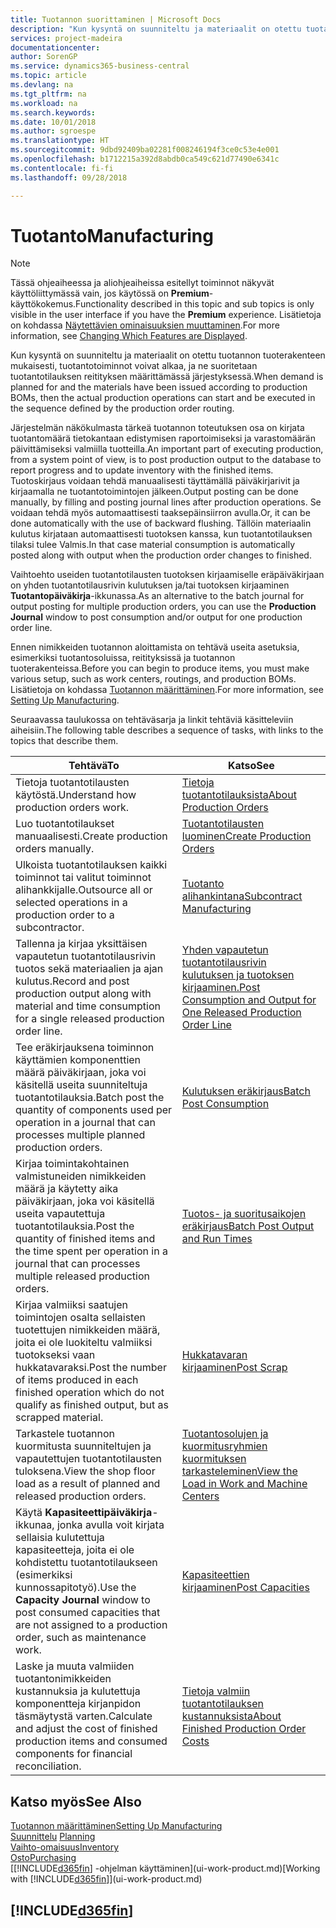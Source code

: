 ```yaml
---
title: Tuotannon suorittaminen | Microsoft Docs
description: "Kun kysyntä on suunniteltu ja materiaalit on otettu tuotannon tuoterakenteen mukaisesti, tuotantotoiminnot voivat alkaa, ja ne suoritetaan tuotantotilauksen reitityksen määrittämässä järjestyksessä."
services: project-madeira
documentationcenter: 
author: SorenGP
ms.service: dynamics365-business-central
ms.topic: article
ms.devlang: na
ms.tgt_pltfrm: na
ms.workload: na
ms.search.keywords: 
ms.date: 10/01/2018
ms.author: sgroespe
ms.translationtype: HT
ms.sourcegitcommit: 9dbd92409ba02281f008246194f3ce0c53e4e001
ms.openlocfilehash: b1712215a392d8abdb0ca549c621d77490e6341c
ms.contentlocale: fi-fi
ms.lasthandoff: 09/28/2018

---
```

# <a name="manufacturing"></a><span data-ttu-id="f5a98-103">Tuotanto</span><span class="sxs-lookup"><span data-stu-id="f5a98-103">Manufacturing</span></span>
> [!NOTE]
> <span data-ttu-id="f5a98-104">Tässä ohjeaiheessa ja aliohjeaiheissa esitellyt toiminnot näkyvät käyttöliittymässä vain, jos käytössä on **Premium**-käyttökokemus.</span><span class="sxs-lookup"><span data-stu-id="f5a98-104">Functionality described in this topic and sub topics is only visible in the user interface if you have the **Premium** experience.</span></span> <span data-ttu-id="f5a98-105">Lisätietoja on kohdassa [Näytettävien ominaisuuksien muuttaminen](ui-experiences.md).</span><span class="sxs-lookup"><span data-stu-id="f5a98-105">For more information, see [Changing Which Features are Displayed](ui-experiences.md).</span></span>

<span data-ttu-id="f5a98-106">Kun kysyntä on suunniteltu ja materiaalit on otettu tuotannon tuoterakenteen mukaisesti, tuotantotoiminnot voivat alkaa, ja ne suoritetaan tuotantotilauksen reitityksen määrittämässä järjestyksessä.</span><span class="sxs-lookup"><span data-stu-id="f5a98-106">When demand is planned for and the materials have been issued according to production BOMs, then the actual production operations can start and be executed in the sequence defined by the production order routing.</span></span>  

<span data-ttu-id="f5a98-107">Järjestelmän näkökulmasta tärkeä tuotannon toteutuksen osa on kirjata tuotantomäärä tietokantaan edistymisen raportoimiseksi ja varastomäärän päivittämiseksi valmiilla tuotteilla.</span><span class="sxs-lookup"><span data-stu-id="f5a98-107">An important part of executing production, from a system point of view, is to post production output to the database to report progress and to update inventory with the finished items.</span></span> <span data-ttu-id="f5a98-108">Tuotoskirjaus voidaan tehdä manuaalisesti täyttämällä päiväkirjarivit ja kirjaamalla ne tuotantotoimintojen jälkeen.</span><span class="sxs-lookup"><span data-stu-id="f5a98-108">Output posting can be done manually, by filling and posting journal lines after production operations.</span></span> <span data-ttu-id="f5a98-109">Se voidaan tehdä myös automaattisesti taaksepäinsiirron avulla.</span><span class="sxs-lookup"><span data-stu-id="f5a98-109">Or, it can be done automatically with the use of backward flushing.</span></span> <span data-ttu-id="f5a98-110">Tällöin materiaalin kulutus kirjataan automaattisesti tuotoksen kanssa, kun tuotantotilauksen tilaksi tulee Valmis.</span><span class="sxs-lookup"><span data-stu-id="f5a98-110">In that case material consumption is automatically posted along with output when the production order changes to finished.</span></span>  

<span data-ttu-id="f5a98-111">Vaihtoehto useiden tuotantotilausten tuotoksen kirjaamiselle eräpäiväkirjaan on yhden tuotantotilausrivin kulutuksen ja/tai tuotoksen kirjaaminen **Tuotantopäiväkirja**-ikkunassa.</span><span class="sxs-lookup"><span data-stu-id="f5a98-111">As an alternative to the batch journal for output posting for multiple production orders, you can use the **Production Journal** window to post consumption and/or output for one production order line.</span></span>

<span data-ttu-id="f5a98-112">Ennen nimikkeiden tuotannon aloittamista on tehtävä useita asetuksia, esimerkiksi tuotantosoluissa, reitityksissä ja tuotannon tuoterakenteissa.</span><span class="sxs-lookup"><span data-stu-id="f5a98-112">Before you can begin to produce items, you must make various setup, such as work centers, routings, and production BOMs.</span></span> <span data-ttu-id="f5a98-113">Lisätietoja on kohdassa [Tuotannon määrittäminen](production-configure-production-processes.md).</span><span class="sxs-lookup"><span data-stu-id="f5a98-113">For more information, see [Setting Up Manufacturing](production-configure-production-processes.md).</span></span>

<span data-ttu-id="f5a98-114">Seuraavassa taulukossa on tehtäväsarja ja linkit tehtäviä käsitteleviin aiheisiin.</span><span class="sxs-lookup"><span data-stu-id="f5a98-114">The following table describes a sequence of tasks, with links to the topics that describe them.</span></span>   

|<span data-ttu-id="f5a98-115">**Tehtävä**</span><span class="sxs-lookup"><span data-stu-id="f5a98-115">**To**</span></span>|<span data-ttu-id="f5a98-116">**Katso**</span><span class="sxs-lookup"><span data-stu-id="f5a98-116">**See**</span></span>|  
|------------|-------------|  
|<span data-ttu-id="f5a98-117">Tietoja tuotantotilausten käytöstä.</span><span class="sxs-lookup"><span data-stu-id="f5a98-117">Understand how production orders work.</span></span>|[<span data-ttu-id="f5a98-118">Tietoja tuotantotilauksista</span><span class="sxs-lookup"><span data-stu-id="f5a98-118">About Production Orders</span></span>](production-about-production-orders.md)|
|<span data-ttu-id="f5a98-119">Luo tuotantotilaukset manuaalisesti.</span><span class="sxs-lookup"><span data-stu-id="f5a98-119">Create production orders manually.</span></span>|[<span data-ttu-id="f5a98-120">Tuotantotilausten luominen</span><span class="sxs-lookup"><span data-stu-id="f5a98-120">Create Production Orders</span></span>](production-how-to-create-production-orders.md)|
|<span data-ttu-id="f5a98-121">Ulkoista tuotantotilauksen kaikki toiminnot tai valitut toiminnot alihankkijalle.</span><span class="sxs-lookup"><span data-stu-id="f5a98-121">Outsource all or selected operations in a production order to a subcontractor.</span></span>|[<span data-ttu-id="f5a98-122">Tuotanto alihankintana</span><span class="sxs-lookup"><span data-stu-id="f5a98-122">Subcontract Manufacturing</span></span>](production-how-to-subcontract-manufacturing.md)|
|<span data-ttu-id="f5a98-123">Tallenna ja kirjaa yksittäisen vapautetun tuotantotilausrivin tuotos sekä materiaalien ja ajan kulutus.</span><span class="sxs-lookup"><span data-stu-id="f5a98-123">Record and post production output along with material and time consumption for a single released production order line.</span></span>|[<span data-ttu-id="f5a98-124">Yhden vapautetun tuotantotilausrivin kulutuksen ja tuotoksen kirjaaminen.</span><span class="sxs-lookup"><span data-stu-id="f5a98-124">Post Consumption and Output for One Released Production Order Line</span></span>](production-how-to-register-consumption-and-output.md)|  
|<span data-ttu-id="f5a98-125">Tee eräkirjauksena toiminnon käyttämien komponenttien määrä päiväkirjaan, joka voi käsitellä useita suunniteltuja tuotantotilauksia.</span><span class="sxs-lookup"><span data-stu-id="f5a98-125">Batch post the quantity of components used per operation in a journal that can processes multiple planned production orders.</span></span>|[<span data-ttu-id="f5a98-126">Kulutuksen eräkirjaus</span><span class="sxs-lookup"><span data-stu-id="f5a98-126">Batch Post Consumption</span></span>](production-how-to-post-consumption.md)|
|<span data-ttu-id="f5a98-127">Kirjaa toimintakohtainen valmistuneiden nimikkeiden määrä ja käytetty aika päiväkirjaan, joka voi käsitellä useita vapautettuja tuotantotilauksia.</span><span class="sxs-lookup"><span data-stu-id="f5a98-127">Post the quantity of finished items and the time spent per operation in a journal that can processes multiple released production orders.</span></span>|[<span data-ttu-id="f5a98-128">Tuotos- ja suoritusaikojen eräkirjaus</span><span class="sxs-lookup"><span data-stu-id="f5a98-128">Batch Post Output and Run Times</span></span>](production-how-to-post-output-quantity.md)|  
|<span data-ttu-id="f5a98-129">Kirjaa valmiiksi saatujen toimintojen osalta sellaisten tuotettujen nimikkeiden määrä, joita ei ole luokiteltu valmiiksi tuotokseksi vaan hukkatavaraksi.</span><span class="sxs-lookup"><span data-stu-id="f5a98-129">Post the number of items produced in each finished operation which do not qualify as finished output, but as scrapped material.</span></span>|[<span data-ttu-id="f5a98-130">Hukkatavaran kirjaaminen</span><span class="sxs-lookup"><span data-stu-id="f5a98-130">Post Scrap</span></span>](production-how-to-post-scrap.md)|
|<span data-ttu-id="f5a98-131">Tarkastele tuotannon kuormitusta suunniteltujen ja vapautettujen tuotantotilausten tuloksena.</span><span class="sxs-lookup"><span data-stu-id="f5a98-131">View the shop floor load as a result of planned and released production orders.</span></span>|[<span data-ttu-id="f5a98-132">Tuotantosolujen ja kuormitusryhmien kuormituksen tarkasteleminen</span><span class="sxs-lookup"><span data-stu-id="f5a98-132">View the Load in Work and Machine Centers</span></span>](production-how-to-view-the-load-on-work-centers.md)|      
|<span data-ttu-id="f5a98-133">Käytä **Kapasiteettipäiväkirja**-ikkunaa, jonka avulla voit kirjata sellaisia kulutettuja kapasiteetteja, joita ei ole kohdistettu tuotantotilaukseen (esimerkiksi kunnossapitotyö).</span><span class="sxs-lookup"><span data-stu-id="f5a98-133">Use the **Capacity Journal** window to post consumed capacities that are not assigned to a production order, such as maintenance work.</span></span>|[<span data-ttu-id="f5a98-134">Kapasiteettien kirjaaminen</span><span class="sxs-lookup"><span data-stu-id="f5a98-134">Post Capacities</span></span>](production-how-to-post-capacities.md)|  
|<span data-ttu-id="f5a98-135">Laske ja muuta valmiiden tuotantonimikkeiden kustannuksia ja kulutettuja komponentteja kirjanpidon täsmäytystä varten.</span><span class="sxs-lookup"><span data-stu-id="f5a98-135">Calculate and adjust the cost of finished production items and consumed components for financial reconciliation.</span></span>|[<span data-ttu-id="f5a98-136">Tietoja valmiin tuotantotilauksen kustannuksista</span><span class="sxs-lookup"><span data-stu-id="f5a98-136">About Finished Production Order Costs</span></span>](finance-about-finished-production-order-costs.md)|  

## <a name="see-also"></a><span data-ttu-id="f5a98-137">Katso myös</span><span class="sxs-lookup"><span data-stu-id="f5a98-137">See Also</span></span>  
[<span data-ttu-id="f5a98-138">Tuotannon määrittäminen</span><span class="sxs-lookup"><span data-stu-id="f5a98-138">Setting Up Manufacturing</span></span>](production-configure-production-processes.md)  
<span data-ttu-id="f5a98-139">[Suunnittelu](production-planning.md)    </span><span class="sxs-lookup"><span data-stu-id="f5a98-139">[Planning](production-planning.md)    </span></span>  
[<span data-ttu-id="f5a98-140">Vaihto-omaisuus</span><span class="sxs-lookup"><span data-stu-id="f5a98-140">Inventory</span></span>](inventory-manage-inventory.md)  
[<span data-ttu-id="f5a98-141">Osto</span><span class="sxs-lookup"><span data-stu-id="f5a98-141">Purchasing</span></span>](purchasing-manage-purchasing.md)  
<span data-ttu-id="f5a98-142">[[!INCLUDE[d365fin](includes/d365fin_md.md)] -ohjelman käyttäminen](ui-work-product.md)</span><span class="sxs-lookup"><span data-stu-id="f5a98-142">[Working with [!INCLUDE[d365fin](includes/d365fin_md.md)]](ui-work-product.md)</span></span>

## [!INCLUDE[d365fin](includes/free_trial_md.md)]  

